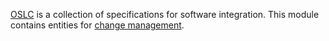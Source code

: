 [OSLC](http://open-services.net/) is a collection of specifications for software integration. This module contains entities for [change management](http://open-services.net/specifications/change-management-2.0).
